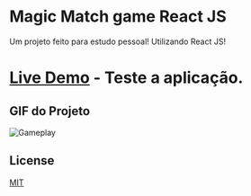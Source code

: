 # Magic Match game React JS

Um projeto feito para estudo pessoal! Utilizando React JS!

# [Live Demo](https://magicmatch.daniloo.dev/) - Teste a aplicação.

## GIF do Projeto
![Gameplay](./img/magic_match_gameplay.gif)


## License

[MIT](https://choosealicense.com/licenses/mit/)
